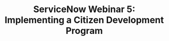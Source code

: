 ---
highlight: "false" 
title: "ServiceNow Webinar 5: Implementing a Citizen Development Program"
description: "Low- and no-code development can help your organization expand its application development to include citizen developers.  With effective management in place, citizen development boosts your digital transformation efforts and delivers more innovation because it extends your development potential beyond the IT developer team, generating flexibility and efficiency."
url-link: "https://vimeo.com/gsavisualcommunications/review/801300432/4ac0f0841e"
type: "PDF"
gov-only: "true"
is-external: "false"
publication-date: "March 01, 2023"
reading-time: "60"
resource-type: "Guidance"
filter: "acquisition-best-practices"
audience: "contracts-acquisitions"
branded-offerings: "oem-acquisition-initiatives"
---